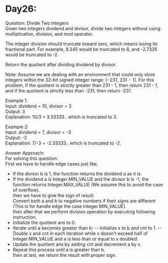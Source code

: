 # Day26:
Question: Divide Two Integers<br/>
Given two integers dividend and divisor, divide two integers without using multiplication, division, and mod operator.<br/>

The integer division should truncate toward zero, which means losing its fractional part. For example, 8.345 would be truncated to 8, and -2.7335 would be truncated to -2.<br/>

Return the quotient after dividing dividend by divisor.<br/>

Note: Assume we are dealing with an environment that could only store integers within the 32-bit signed integer range: [−231, 231 − 1]. For this problem, if the quotient is strictly greater than 231 - 1, then return 231 - 1, and if the quotient is strictly less than -231, then return -231.<br/>

Example 1:<br/>
Input: dividend = 10, divisor = 3<br/>
Output: 3<br/>
Explanation: 10/3 = 3.33333.. which is truncated to 3.<br/>

Example 2:<br/>
Input: dividend = 7, divisor = -3<br/>
Output: -2<br/>
Explanation: 7/-3 = -2.33333.. which is truncated to -2.<br/>


Answer Approach:<br/>
For solving this question:<br/>
First we have to handle edge cases just like,<br/>
- If the divisor b is 1, the function returns the dividend a as it is.
- If the dividend a is Integer.MIN_VALUE and the divisor b is -1, the function returns Integer.MAX_VALUE (We assume this to avoid the case of overflow).<br/>
then we have to give the sign of result:<br/>
Convert both a and b to negative numbers if their signs are different (This is for handle edge the case Integer.MIN_VALUE).<br/>
then after that we perform division operation by executing following instruction:<br/>
- Initialize the quotient ans to 0.
- Iterate until a becomes greater than b:
-- Initialize x to b and cnt to 1.
-- Double x and cnt in each iteration while x doesn't exceed half of Integer.MIN_VALUE and a is less than or equal to x doubled.
- Update the quotient ans by adding cnt and decrement a by x.
- Repeat this process until a is greater than b.<br/>
then at last, we return the result with proper sign.<br/>

